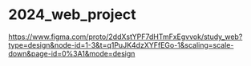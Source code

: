 # 2024_web_project

https://www.figma.com/proto/2ddXstYPF7dHTmFxEgvvok/study_web?type=design&node-id=1-3&t=q1PuJK4dzXYFfEGo-1&scaling=scale-down&page-id=0%3A1&mode=design

